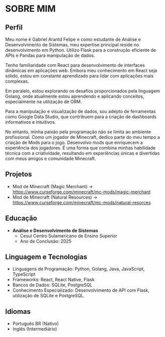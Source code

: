 # SOBRE MIM

## Perfil
Meu nome é Gabriel Arantd Felipe e como estudante de Análise e Desenvolvimento de Sistemas, meu expertise principal reside no desenvolvimento em Python.
Utilizo Flask para a construção eficiente de APIs e Pandas para manipulação de dados.

Tenho familiaridade com React para desenvolvimento de interfaces dinâmicas em aplicações web.
Embora meu conhecimento em React seja sólido, estou em constante aprendizado para lidar com aplicações mais complexas.

Em paralelo, estou explorando os desafios proporcionados pela linguagem Golang,
onde atualmente estou aprendendo e aplicando conceitos, especialmente na utilização de ORM.

Para a manipulação e visualização de dados, sou adepto de ferramentas como Google Data Studio,
que contribuem para a criação de dashboards informativos e intuitivos.

No entanto, minha paixão pela programação não se limita ao ambiente profissional. Como um jogador de Minecraft, dedico parte do meu tempo a criação de Mods para o jogo.
Desenvolvo mods que enriquecem a experiência dos jogadores. É uma forma que combina minhas habilidade técnica com a criatividade, resultando em experiências únicas e
divertidas com meus amigos e comunidade Minecraft.


## Projetos
- Mod de Minecraft (Magic Merchant) -> https://www.curseforge.com/minecraft/mc-mods/magic-merchant
- Mod de Minecraft (Natural Resources) -> https://www.curseforge.com/minecraft/mc-mods/natural-resorces

## Educação
- **Análise e Desenvolvimento de Sistemas**
  - Cesul Centro Sulamericano de Ensino Superior
  - Ano de Conclusão: 2025

## Linguagem e Tecnologias
  - Linguagens de Programação: Python, Golang, Java, JavaScript, TypeScript
  - Frameworks: React, React Native, Flask
  - Bancos de Dados: SQLite, PostgreSQL
  - Conhecimento Especializado: Desenvolvimento de API com Flask, utilização de SQLite e PostgreSQL.

## Idiomas
  - Português BR (Nativo)
  - Inglês (Intermediário)
